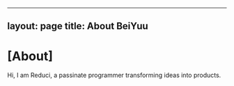 






---
layout: page
title: About BeiYuu
---
# [About]

Hi, I am Reduci, a passinate programmer transforming ideas into products.


